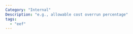 ```yaml
---
Category: "Internal"
Description: "e.g., allowable cost overrun percentage"
tags:
  - "eef"
---
```



